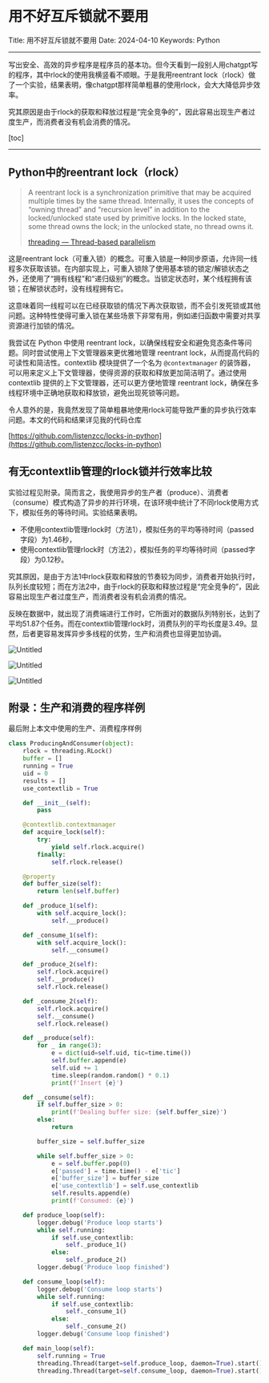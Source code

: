 # 用不好互斥锁就不要用

Title: 用不好互斥锁就不要用
Date: 2024-04-10
Keywords: Python

---

写出安全、高效的异步程序是程序员的基本功。但今天看到一段别人用chatgpt写的程序，其中rlock的使用我横竖看不顺眼。于是我用reentrant lock（rlock）做了一个实验，结果表明，像chatgpt那样简单粗暴的使用rlock，会大大降低异步效率。

究其原因是由于rlock的获取和释放过程是“完全竞争的”，因此容易出现生产者过度生产，而消费者没有机会消费的情况。

[toc]

---

## Python中的reentrant lock（rlock）

> A reentrant lock is a synchronization primitive that may be acquired multiple times by the same thread. Internally, it uses the concepts of “owning thread” and “recursion level” in addition to the locked/unlocked state used by primitive locks. In the locked state, some thread owns the lock; in the unlocked state, no thread owns it.
>
>
> [threading — Thread-based parallelism](https://docs.python.org/3/library/threading.html)
>

这是reentrant lock（可重入锁）的概念。可重入锁是一种同步原语，允许同一线程多次获取该锁。在内部实现上，可重入锁除了使用基本锁的锁定/解锁状态之外，还使用了“拥有线程”和“递归级别”的概念。当锁定状态时，某个线程拥有该锁；在解锁状态时，没有线程拥有它。

这意味着同一线程可以在已经获取锁的情况下再次获取锁，而不会引发死锁或其他问题。这种特性使得可重入锁在某些场景下非常有用，例如递归函数中需要对共享资源进行加锁的情况。

我尝试在 Python 中使用 reentrant lock，以确保线程安全和避免竞态条件等问题。同时尝试使用上下文管理器来更优雅地管理 reentrant lock，从而提高代码的可读性和简洁性。contextlib 模块提供了一个名为 `@contextmanager` 的装饰器，可以用来定义上下文管理器，使得资源的获取和释放更加简洁明了。通过使用 contextlib 提供的上下文管理器，还可以更方便地管理 reentrant lock，确保在多线程环境中正确地获取和释放锁，避免出现死锁等问题。

令人意外的是，我竟然发现了简单粗暴地使用rlock可能导致严重的异步执行效率问题。本文的代码和结果详见我的代码仓库

[https://github.com/listenzcc/locks-in-python](https://github.com/listenzcc/locks-in-python)

## 有无contextlib管理的rlock锁并行效率比较

实验过程见附录。简而言之，我使用异步的生产者（produce）、消费者（consume）模式构造了异步的并行环境，在该环境中统计了不同rlock使用方式下，模拟任务的等待时间。实验结果表明。

- 不使用contextlib管理rlock时（方法1），模拟任务的平均等待时间（passed字段）为1.46秒，
- 使用contextlib管理rlock时（方法2），模拟任务的平均等待时间（passed字段）为0.12秒。

究其原因，是由于方法1中rlock获取和释放的节奏较为同步，消费者开始执行时，队列长度较短；而在方法2中，由于rlock的获取和释放过程是“完全竞争的”，因此容易出现生产者过度生产，而消费者没有机会消费的情况。

反映在数据中，就出现了消费端进行工作时，它所面对的数据队列特别长，达到了平均51.87个任务。而在contextlib管理rlock时，消费队列的平均长度是3.49。显然，后者更容易发挥异步多线程的优势，生产和消费也显得更加协调。

![Untitled](%E7%94%A8%E4%B8%8D%E5%A5%BD%E4%BA%92%E6%96%A5%E9%94%81%E5%B0%B1%E4%B8%8D%E8%A6%81%E7%94%A8%20c4c7b52ccbdd4d63bf5e1f0e0c408427/Untitled.png)

![Untitled](%E7%94%A8%E4%B8%8D%E5%A5%BD%E4%BA%92%E6%96%A5%E9%94%81%E5%B0%B1%E4%B8%8D%E8%A6%81%E7%94%A8%20c4c7b52ccbdd4d63bf5e1f0e0c408427/Untitled%201.png)

![Untitled](%E7%94%A8%E4%B8%8D%E5%A5%BD%E4%BA%92%E6%96%A5%E9%94%81%E5%B0%B1%E4%B8%8D%E8%A6%81%E7%94%A8%20c4c7b52ccbdd4d63bf5e1f0e0c408427/Untitled%203.png)

## 附录：生产和消费的程序样例

最后附上本文中使用的生产、消费程序样例

```python
class ProducingAndConsumer(object):
    rlock = threading.RLock()
    buffer = []
    running = True
    uid = 0
    results = []
    use_contextlib = True

    def __init__(self):
        pass

    @contextlib.contextmanager
    def acquire_lock(self):
        try:
            yield self.rlock.acquire()
        finally:
            self.rlock.release()

    @property
    def buffer_size(self):
        return len(self.buffer)

    def _produce_1(self):
        with self.acquire_lock():
            self.__produce()

    def _consume_1(self):
        with self.acquire_lock():
            self.__consume()

    def _produce_2(self):
        self.rlock.acquire()
        self.__produce()
        self.rlock.release()

    def _consume_2(self):
        self.rlock.acquire()
        self.__consume()
        self.rlock.release()

    def __produce(self):
        for _ in range(3):
            e = dict(uid=self.uid, tic=time.time())
            self.buffer.append(e)
            self.uid += 1
            time.sleep(random.random() * 0.1)
            print(f'Insert {e}')

    def __consume(self):
        if self.buffer_size > 0:
            print(f'Dealing buffer size: {self.buffer_size}')
        else:
            return

        buffer_size = self.buffer_size

        while self.buffer_size > 0:
            e = self.buffer.pop(0)
            e['passed'] = time.time() - e['tic']
            e['buffer_size'] = buffer_size
            e['use_contextlib'] = self.use_contextlib
            self.results.append(e)
            print(f'Consumed: {e}')

    def produce_loop(self):
        logger.debug('Produce loop starts')
        while self.running:
            if self.use_contextlib:
                self._produce_1()
            else:
                self._produce_2()
        logger.debug('Produce loop finished')

    def consume_loop(self):
        logger.debug('Consume loop starts')
        while self.running:
            if self.use_contextlib:
                self._consume_1()
            else:
                self._consume_2()
        logger.debug('Consume loop finished')

    def main_loop(self):
        self.running = True
        threading.Thread(target=self.produce_loop, daemon=True).start()
        threading.Thread(target=self.consume_loop, daemon=True).start()
```
